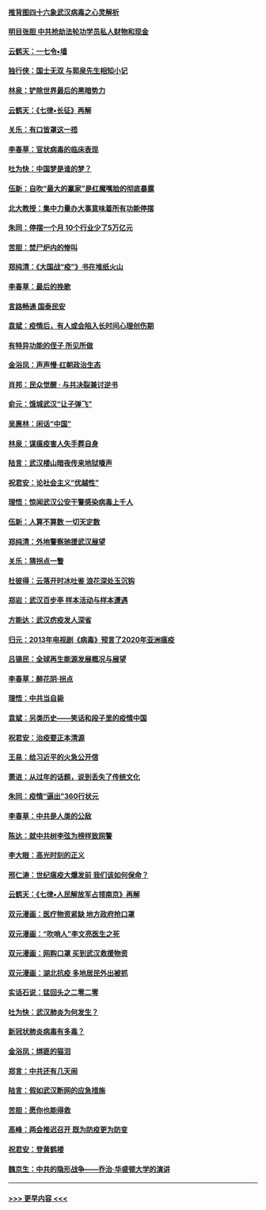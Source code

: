 #### [推背图四十六象武汉病毒之心灵解析](../pages/nsc993/n11911761.md?t=03040131) 
#### [明目张胆 中共抢劫法轮功学员私人财物和现金](../pages/nsc993/n11910262.md?t=03040131) 
#### [云鹤天：一七令▪墙](../pages/nsc993/n11910627.md?t=03040131) 
#### [独行侠：国士无双 与郭泉先生相知小记](../pages/nsc993/n11910613.md?t=03040131) 
#### [林泉：铲除世界最后的黑暗势力](../pages/nsc993/n11909320.md?t=03040131) 
#### [云鹤天：《七律▪长征》再解](../pages/nsc993/n11909327.md?t=03040131) 
#### [关乐：有口皆罩这一捂](../pages/nsc993/n11908393.md?t=03040131) 
#### [李春草：官状病毒的临床表现](../pages/nsc993/n11908339.md?t=03040131) 
#### [吐为快：中国梦是谁的梦？](../pages/nsc993/n11906564.md?t=03040131) 
#### [伍新：自吹“最大的赢家”是红魔嘴脸的彻底暴露](../pages/nsc993/n11906407.md?t=03040131) 
#### [北大教授：集中力量办大事意味着所有功能停摆](../pages/nsc993/n11904800.md?t=03040131) 
#### [朱同：停摆一个月 10个行业少了5万亿元](../pages/nsc993/n11904498.md?t=03040131) 
#### [苦胆：焚尸炉内的惨叫](../pages/nsc993/n11904479.md?t=03040131) 
#### [郑纯清：《大国战“疫”》书在堆纸火山](../pages/nsc993/n11904450.md?t=03040131) 
#### [李春草：最后的挽歌](../pages/nsc993/n11904441.md?t=03040131) 
#### [言路畅通 国泰民安](../pages/nsc993/n11904222.md?t=03040131) 
#### [袁斌：疫情后，有人或会陷入长时间心理创伤期](../pages/nsc993/n11901514.md?t=03040131) 
#### [有特异功能的侄子 所见所做](../pages/nsc993/n11901154.md?t=03040131) 
#### [金浴凤：声声慢‧红朝政治生态](../pages/nsc993/n11899553.md?t=03040131) 
#### [肖邦：民众觉醒 · 与共决裂兼讨逆书](../pages/nsc993/n11898435.md?t=03040131) 
#### [俞元：饿城武汉“让子弹飞”](../pages/nsc993/n11898344.md?t=03040131) 
#### [吴惠林：闲话“中国”](../pages/nsc993/n11898182.md?t=03040131) 
#### [林泉：谋瘟疫害人失手葬自身](../pages/nsc993/n11897892.md?t=03040131) 
#### [陆言：武汉楼山暗夜传来地狱嚎声](../pages/nsc993/n11897033.md?t=03040131) 
#### [祝君安：论社会主义“优越性”](../pages/nsc993/n11897005.md?t=03040131) 
#### [理悟：惊闻武汉公安干警感染病毒上千人](../pages/nsc993/n11896947.md?t=03040131) 
#### [伍新：人算不算数 一切天定数](../pages/nsc993/n11893372.md?t=03040131) 
#### [郑纯清：外地警察驰援武汉展望](../pages/nsc993/n11893115.md?t=03040131) 
#### [关乐：猜拐点一瞥](../pages/nsc993/n11893020.md?t=03040131) 
#### [杜彼得：云落开时冰吐鉴 浪花深处玉沉钩](../pages/nsc993/n11892107.md?t=03040131) 
#### [郑岩：武汉百步亭 样本活动与样本遭遇](../pages/nsc993/n11892310.md?t=03040131) 
#### [方能达：武汉疠疫发人深省](../pages/nsc993/n11891376.md?t=03040131) 
#### [归元：2013年电视剧《病毒》预言了2020年亚洲瘟疫](../pages/nsc993/n11891126.md?t=03040131) 
#### [吕锡民：全球再生能源发展概况与展望](../pages/nsc993/n11890613.md?t=03040131) 
#### [李春草：醉花阴·拐点](../pages/nsc993/n11890567.md?t=03040131) 
#### [理悟：中共当自毙](../pages/nsc993/n11890559.md?t=03040131) 
#### [袁斌：另类历史——笑话和段子里的疫情中国](../pages/nsc993/n11889243.md?t=03040131) 
#### [祝君安：治疫要正本清源](../pages/nsc993/n11889085.md?t=03040131) 
#### [王易：给习近平的火急公开信](../pages/nsc993/n11888225.md?t=03040131) 
#### [萧进：从过年的话题，说到丢失了传统文化](../pages/nsc993/n11887732.md?t=03040131) 
#### [朱同：疫情“逼出”360行状元](../pages/nsc993/n11887678.md?t=03040131) 
#### [李春草：中共是人类的公敌](../pages/nsc993/n11887656.md?t=03040131) 
#### [陈达：就中共树李弦为榜样致网警](../pages/nsc993/n11887625.md?t=03040131) 
#### [李大眼：高光时刻的正义](../pages/nsc993/n11887585.md?t=03040131) 
#### [邢仁涛：世纪瘟疫大爆发前 我们该如何保命？](../pages/nsc993/n11887535.md?t=03040131) 
#### [云鹤天：《七律▪人民解放军占领南京》再解](../pages/nsc993/n11887524.md?t=03040131) 
#### [双元漫画：医疗物资紧缺 地方政府抢口罩](../pages/nsc993/n11884744.md?t=03040131) 
#### [双元漫画：“吹哨人”李文亮医生之死](../pages/nsc993/n11884705.md?t=03040131) 
#### [双元漫画：网购口罩 买到武汉救援物资](../pages/nsc993/n11884670.md?t=03040131) 
#### [双元漫画：湖北抗疫 多地居民外出被抓](../pages/nsc993/n11884643.md?t=03040131) 
#### [实话石说：猛回头之二零二零](../pages/nsc993/n11883968.md?t=03040131) 
#### [吐为快：武汉肺炎为何发生？](../pages/nsc993/n11882180.md?t=03040131) 
#### [新冠状肺炎病毒有多毒？](../pages/nsc993/n11881790.md?t=03040131) 
#### [金浴凤：绑匪的猫泪](../pages/nsc993/n11880664.md?t=03040131) 
#### [郑言：中共还有几天闹](../pages/nsc993/n11880645.md?t=03040131) 
#### [陆言：假如武汉断网的应急措施](../pages/nsc993/n11880619.md?t=03040131) 
#### [苦胆：愿你也能得救](../pages/nsc993/n11880601.md?t=03040131) 
#### [高峰：两会推迟召开  既为防疫更为防变](../pages/nsc993/n11879977.md?t=03040131) 
#### [祝君安：登黄鹤楼](../pages/nsc993/n11880583.md?t=03040131) 
#### [魏京生：中共的隐形战争——乔治‧华盛顿大学的演讲](../pages/nsc993/n11879765.md?t=03040131) 

----
#### [ >>> 更早内容 <<< ](../indexes/nsc993-earlier.md)
